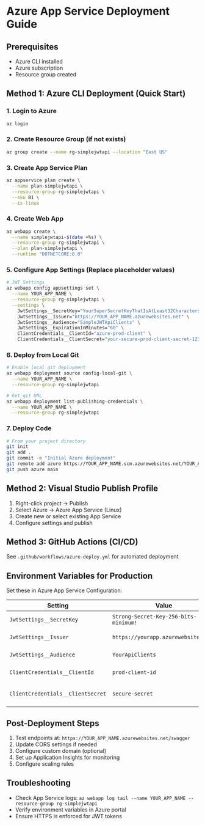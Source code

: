 # Azure App Service Deployment Guide

## Prerequisites
- Azure CLI installed
- Azure subscription
- Resource group created

## Method 1: Azure CLI Deployment (Quick Start)

### 1. Login to Azure
```bash
az login
```

### 2. Create Resource Group (if not exists)
```bash
az group create --name rg-simplejwtapi --location "East US"
```

### 3. Create App Service Plan
```bash
az appservice plan create \
  --name plan-simplejwtapi \
  --resource-group rg-simplejwtapi \
  --sku B1 \
  --is-linux
```

### 4. Create Web App
```bash
az webapp create \
  --name simplejwtapi-$(date +%s) \
  --resource-group rg-simplejwtapi \
  --plan plan-simplejwtapi \
  --runtime "DOTNETCORE:8.0"
```

### 5. Configure App Settings (Replace placeholder values)
```bash
# JWT Settings
az webapp config appsettings set \
  --name YOUR_APP_NAME \
  --resource-group rg-simplejwtapi \
  --settings \
    JwtSettings__SecretKey="YourSuperSecretKeyThatIsAtLeast32CharactersLongForProduction!" \
    JwtSettings__Issuer="https://YOUR_APP_NAME.azurewebsites.net" \
    JwtSettings__Audience="SimpleJWTApiClients" \
    JwtSettings__ExpirationInMinutes="60" \
    ClientCredentials__ClientId="azure-prod-client" \
    ClientCredentials__ClientSecret="your-secure-prod-client-secret-123456"
```

### 6. Deploy from Local Git
```bash
# Enable local git deployment
az webapp deployment source config-local-git \
  --name YOUR_APP_NAME \
  --resource-group rg-simplejwtapi

# Get git URL
az webapp deployment list-publishing-credentials \
  --name YOUR_APP_NAME \
  --resource-group rg-simplejwtapi
```

### 7. Deploy Code
```bash
# From your project directory
git init
git add .
git commit -m "Initial Azure deployment"
git remote add azure https://YOUR_APP_NAME.scm.azurewebsites.net/YOUR_APP_NAME.git
git push azure main
```

## Method 2: Visual Studio Publish Profile

1. Right-click project → Publish
2. Select Azure → Azure App Service (Linux)
3. Create new or select existing App Service
4. Configure settings and publish

## Method 3: GitHub Actions (CI/CD)

See `.github/workflows/azure-deploy.yml` for automated deployment

## Environment Variables for Production

Set these in Azure App Service Configuration:

| Setting | Value | Description |
|---------|--------|-------------|
| `JwtSettings__SecretKey` | `Strong-Secret-Key-256-bits-minimum!` | JWT signing key |
| `JwtSettings__Issuer` | `https://yourapp.azurewebsites.net` | Token issuer |
| `JwtSettings__Audience` | `YourApiClients` | Token audience |
| `ClientCredentials__ClientId` | `prod-client-id` | Production client ID |
| `ClientCredentials__ClientSecret` | `secure-secret` | Production client secret |

## Post-Deployment Steps

1. Test endpoints at: `https://YOUR_APP_NAME.azurewebsites.net/swagger`
2. Update CORS settings if needed
3. Configure custom domain (optional)
4. Set up Application Insights for monitoring
5. Configure scaling rules

## Troubleshooting

- Check App Service logs: `az webapp log tail --name YOUR_APP_NAME --resource-group rg-simplejwtapi`
- Verify environment variables in Azure portal
- Ensure HTTPS is enforced for JWT tokens